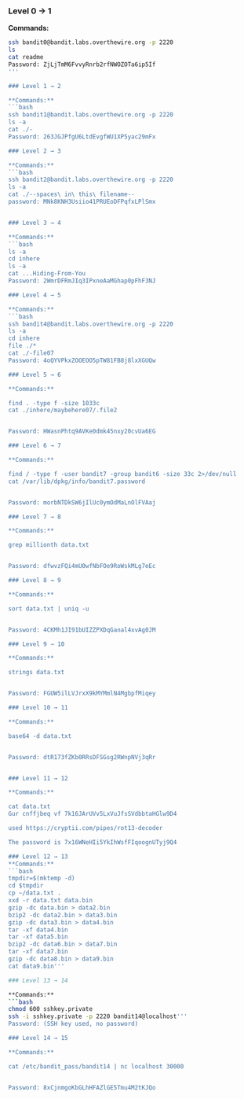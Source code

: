 ### Level 0 → 1  

**Commands:**  
```bash
ssh bandit0@bandit.labs.overthewire.org -p 2220
ls
cat readme
Password: ZjLjTmM6FvvyRnrb2rfNWOZOTa6ip5If
'''

### Level 1 → 2  

**Commands:**  
```bash
ssh bandit1@bandit.labs.overthewire.org -p 2220
ls -a
cat ./-
Password: 263JGJPfgU6LtdEvgfWU1XP5yac29mFx

### Level 2 → 3  

**Commands:**  
```bash
ssh bandit2@bandit.labs.overthewire.org -p 2220
ls -a
cat ./--spaces\ in\ this\ filename--
password: MNk8KNH3Usiio41PRUEoDFPqfxLPlSmx


### Level 3 → 4  

**Commands:**  
```bash
ls -a
cd inhere
ls -a
cat ...Hiding-From-You
Password: 2WmrDFRmJIq3IPxneAaMGhap0pFhF3NJ

### Level 4 → 5  

**Commands:**  
```bash
ssh bandit4@bandit.labs.overthewire.org -p 2220
ls -a
cd inhere
file ./*
cat ./-file07
Password: 4oQYVPkxZOOEOO5pTW81FB8j8lxXGUQw

### Level 5 → 6

**Commands:**

find . -type f -size 1033c
cat ./inhere/maybehere07/.file2


Password: HWasnPhtq9AVKe0dmk45nxy20cvUa6EG

### Level 6 → 7

**Commands:**

find / -type f -user bandit7 -group bandit6 -size 33c 2>/dev/null
cat /var/lib/dpkg/info/bandit7.password


Password: morbNTDkSW6jIlUc0ymOdMaLnOlFVAaj

### Level 7 → 8

**Commands:**

grep millionth data.txt


Password: dfwvzFQi4mU0wfNbFOe9RoWskMLg7eEc

### Level 8 → 9

**Commands:**

sort data.txt | uniq -u


Password: 4CKMh1JI91bUIZZPXDqGanal4xvAg0JM

### Level 9 → 10

**Commands:**

strings data.txt


Password: FGUW5ilLVJrxX9kMYMmlN4MgbpfMiqey

### Level 10 → 11

**Commands:**

base64 -d data.txt


Password: dtR173fZKb0RRsDFSGsg2RWnpNVj3qRr


### Level 11 → 12

**Commands:**

cat data.txt 
Gur cnffjbeq vf 7k16JArUVv5LxVuJfsSVdbbtaHGlw9D4

used https://cryptii.com/pipes/rot13-decoder

The password is 7x16WNeHIi5YkIhWsfFIqoognUTyj9Q4

### Level 12 → 13
**Commands:**
```bash
tmpdir=$(mktemp -d)
cd $tmpdir
cp ~/data.txt .
xxd -r data.txt data.bin
gzip -dc data.bin > data2.bin
bzip2 -dc data2.bin > data3.bin
gzip -dc data3.bin > data4.bin
tar -xf data4.bin
tar -xf data5.bin
bzip2 -dc data6.bin > data7.bin
tar -xf data7.bin
gzip -dc data8.bin > data9.bin
cat data9.bin'''

### Level 13 → 14  

**Commands:**  
```bash
chmod 600 sshkey.private
ssh -i sshkey.private -p 2220 bandit14@localhost'''
Password: (SSH key used, no password)

### Level 14 → 15

**Commands:**

cat /etc/bandit_pass/bandit14 | nc localhost 30000


Password: 8xCjnmgoKbGLhHFAZlGE5Tmu4M2tKJQo
